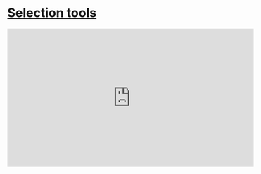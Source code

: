 # [Selection tools](/wilcom-docs/Summary/summary_-_edit/Selection_tools)

<iframe src="https://www.youtube.com/embed/oCEPmh3QDDI" frameborder="0" 
      allow="accelerometer; autoplay; clipboard-write; encrypted-media; gyroscope; picture-in-picture" 
      allowfullscreen="" style="width: 560px; height: 315px;">
</iframe>
